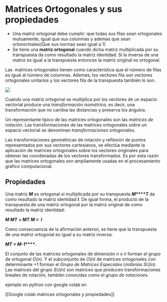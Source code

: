 # Matrices Ortogonales y sus propiedades

-   Una matriz ortogonal debe cumplir: que todas sus filas sean ortogonales mutuamente, igual que sus columnas y ademas que sean ortonormales(Que sus normas sean igual a 1)
-   Se tiene una **matriz ortogonal** cuando dicha matriz multiplicada por su transpuesta da como resultado la matriz identidad. Si la inversa de una matriz es igual a la transpuesta entonces la matriz original es ortogonal.

Las  matrices ortogonales tienen como característica que el número de filas es igual al número de columnas. Además, los vectores fila son vectores ortogonales unitarios y los vectores fila de la transpuesta también lo son.

![](https://www.lifeder.com/wp-content/uploads/2019/12/ortogonal-0.jpg)

Cuando una matriz ortogonal se multiplica por los vectores de un espacio vectorial produce una _transformación isométrica_, es decir, una transformación que no cambia las distancias y preserva los ángulos.

Un representante típico de las matrices ortogonales son las _matrices de rotación_. Las transformaciones de las matrices ortogonales sobre un espacio vectorial se denominan _transformaciones ortogonales_.

Las transformaciones geométricas de rotación y reflexión de puntos representados por sus vectores cartesianos, se efectúa mediante la aplicación de matrices ortogonales sobre los vectores originales para obtener las coordenadas de los vectores transformados. Es por esta razón que las matrices ortogonales son ampliamente usadas en el procesamiento gráfico computacional.

## **Propiedades**

Una matriz **_M_** es ortogonal si multiplicada por su transpuesta **_M_****_T_** da como resultado la matriz identidad **_I_**. De igual forma, el producto de la transpuesta de una matriz ortogonal por la matriz original de como resultado la matriz identidad:

**_M MT_** **_= MT_** **_M =  I_**

Como consecuencia de la afirmación anterior, se tiene que la transpuesta de una matriz ortogonal es igual a su matriz inversa:

**_MT \= M\-1_****_._**

El conjunto de las matrices ortogonales de dimensión _n x n_ forman el grupo de ortogonal _O(n)_. Y el subconjunto de _O(n)_ de matrices ortogonales con determinante +1 forman el _Grupo de Matrices Especiales Unitarias SU(n)_. Las matrices del grupo _SU(n)_ son matrices que producen transformaciones lineales de rotación, también conocidas como el _grupo de rotaciones_.

ejemplo en python con google colab en 

[[Google colab matrices ortogonales y propiedades]]